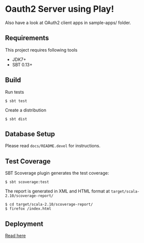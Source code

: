 # Oauth2 Server using Play!

Also have a look at OAuth2 client apps in sample-apps/ folder.

## Requirements

This project requires following tools

 * JDK7+
 * SBT 0.13+

## Build

Run tests

    $ sbt test


Create a distribution

    $ sbt dist

## Database Setup

Please read `docs/README.devel` for instructions.


## Test Coverage

SBT Scoverage plugin generates the test coverage:

    $ sbt scoverage:test


The report is generated in XML and HTML format at `target/scala-2.10/scoverage-report/`

    $ cd target/scala-2.10/scoverage-report/
    $ firefox /index.html

## Deployment

[Read here](http://www.playframework.com/documentation/2.0/Production)

